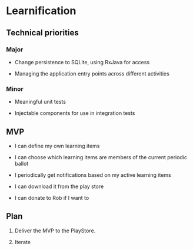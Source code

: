 # Learnification

## Technical priorities

### Major

- Change persistence to SQLite, using RxJava for access

- Managing the application entry points across different activities

### Minor

- Meaningful unit tests

- Injectable components for use in integration tests

## MVP

- I can define my own learning items

- I can choose which learning items are members of the current periodic ballot

- I periodically get notifications based on my active learning items

- I can download it from the play store

- I can donate to Rob if I want to

## Plan

1. Deliver the MVP to the PlayStore.

2. Iterate

